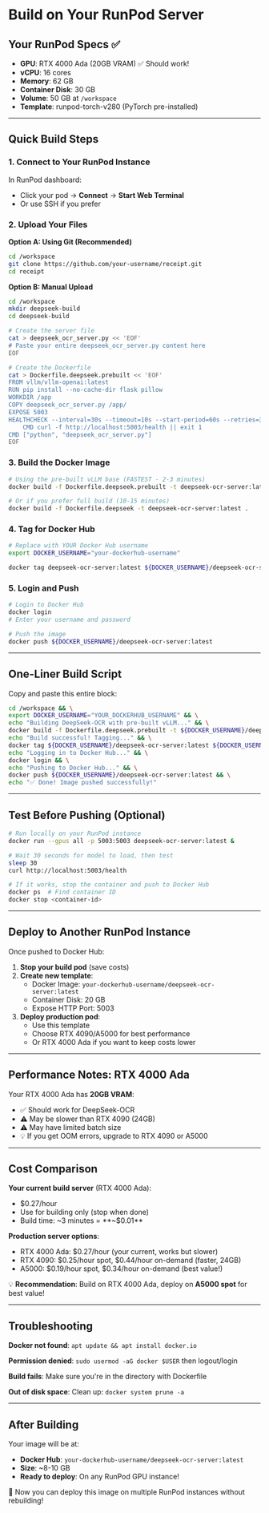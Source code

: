 # Build on Your RunPod Server

## Your RunPod Specs ✅
- **GPU**: RTX 4000 Ada (20GB VRAM) ✅ Should work!
- **vCPU**: 16 cores
- **Memory**: 62 GB
- **Container Disk**: 30 GB
- **Volume**: 50 GB at `/workspace`
- **Template**: runpod-torch-v280 (PyTorch pre-installed)

---

## Quick Build Steps

### 1. Connect to Your RunPod Instance

In RunPod dashboard:
- Click your pod → **Connect** → **Start Web Terminal**
- Or use SSH if you prefer

### 2. Upload Your Files

**Option A: Using Git (Recommended)**
```bash
cd /workspace
git clone https://github.com/your-username/receipt.git
cd receipt
```

**Option B: Manual Upload**
```bash
cd /workspace
mkdir deepseek-build
cd deepseek-build

# Create the server file
cat > deepseek_ocr_server.py << 'EOF'
# Paste your entire deepseek_ocr_server.py content here
EOF

# Create the Dockerfile
cat > Dockerfile.deepseek.prebuilt << 'EOF'
FROM vllm/vllm-openai:latest
RUN pip install --no-cache-dir flask pillow
WORKDIR /app
COPY deepseek_ocr_server.py /app/
EXPOSE 5003
HEALTHCHECK --interval=30s --timeout=10s --start-period=60s --retries=3 \
    CMD curl -f http://localhost:5003/health || exit 1
CMD ["python", "deepseek_ocr_server.py"]
EOF
```

### 3. Build the Docker Image

```bash
# Using the pre-built vLLM base (FASTEST - 2-3 minutes)
docker build -f Dockerfile.deepseek.prebuilt -t deepseek-ocr-server:latest .

# Or if you prefer full build (10-15 minutes)
docker build -f Dockerfile.deepseek -t deepseek-ocr-server:latest .
```

### 4. Tag for Docker Hub

```bash
# Replace with YOUR Docker Hub username
export DOCKER_USERNAME="your-dockerhub-username"

docker tag deepseek-ocr-server:latest ${DOCKER_USERNAME}/deepseek-ocr-server:latest
```

### 5. Login and Push

```bash
# Login to Docker Hub
docker login
# Enter your username and password

# Push the image
docker push ${DOCKER_USERNAME}/deepseek-ocr-server:latest
```

---

## One-Liner Build Script

Copy and paste this entire block:

```bash
cd /workspace && \
export DOCKER_USERNAME="YOUR_DOCKERHUB_USERNAME" && \
echo "Building DeepSeek-OCR with pre-built vLLM..." && \
docker build -f Dockerfile.deepseek.prebuilt -t ${DOCKER_USERNAME}/deepseek-ocr-server:latest . && \
echo "Build successful! Tagging..." && \
docker tag ${DOCKER_USERNAME}/deepseek-ocr-server:latest ${DOCKER_USERNAME}/deepseek-ocr-server:latest && \
echo "Logging in to Docker Hub..." && \
docker login && \
echo "Pushing to Docker Hub..." && \
docker push ${DOCKER_USERNAME}/deepseek-ocr-server:latest && \
echo "✅ Done! Image pushed successfully!"
```

---

## Test Before Pushing (Optional)

```bash
# Run locally on your RunPod instance
docker run --gpus all -p 5003:5003 deepseek-ocr-server:latest &

# Wait 30 seconds for model to load, then test
sleep 30
curl http://localhost:5003/health

# If it works, stop the container and push to Docker Hub
docker ps  # Find container ID
docker stop <container-id>
```

---

## Deploy to Another RunPod Instance

Once pushed to Docker Hub:

1. **Stop your build pod** (save costs)
2. **Create new template**:
   - Docker Image: `your-dockerhub-username/deepseek-ocr-server:latest`
   - Container Disk: 20 GB
   - Expose HTTP Port: 5003
3. **Deploy production pod**:
   - Use this template
   - Choose RTX 4090/A5000 for best performance
   - Or RTX 4000 Ada if you want to keep costs lower

---

## Performance Notes: RTX 4000 Ada

Your RTX 4000 Ada has **20GB VRAM**:
- ✅ Should work for DeepSeek-OCR
- ⚠️ May be slower than RTX 4090 (24GB)
- ⚠️ May have limited batch size
- 💡 If you get OOM errors, upgrade to RTX 4090 or A5000

---

## Cost Comparison

**Your current build server** (RTX 4000 Ada):
- $0.27/hour
- Use for building only (stop when done)
- Build time: ~3 minutes = **~$0.01**

**Production server options**:
- RTX 4000 Ada: $0.27/hour (your current, works but slower)
- RTX 4090: $0.25/hour spot, $0.44/hour on-demand (faster, 24GB)
- A5000: $0.19/hour spot, $0.34/hour on-demand (best value!)

💡 **Recommendation**: Build on RTX 4000 Ada, deploy on **A5000 spot** for best value!

---

## Troubleshooting

**Docker not found**: `apt update && apt install docker.io`

**Permission denied**: `sudo usermod -aG docker $USER` then logout/login

**Build fails**: Make sure you're in the directory with Dockerfile

**Out of disk space**: Clean up: `docker system prune -a`

---

## After Building

Your image will be at:
- **Docker Hub**: `your-dockerhub-username/deepseek-ocr-server:latest`
- **Size**: ~8-10 GB
- **Ready to deploy**: On any RunPod GPU instance!

🎉 Now you can deploy this image on multiple RunPod instances without rebuilding!


